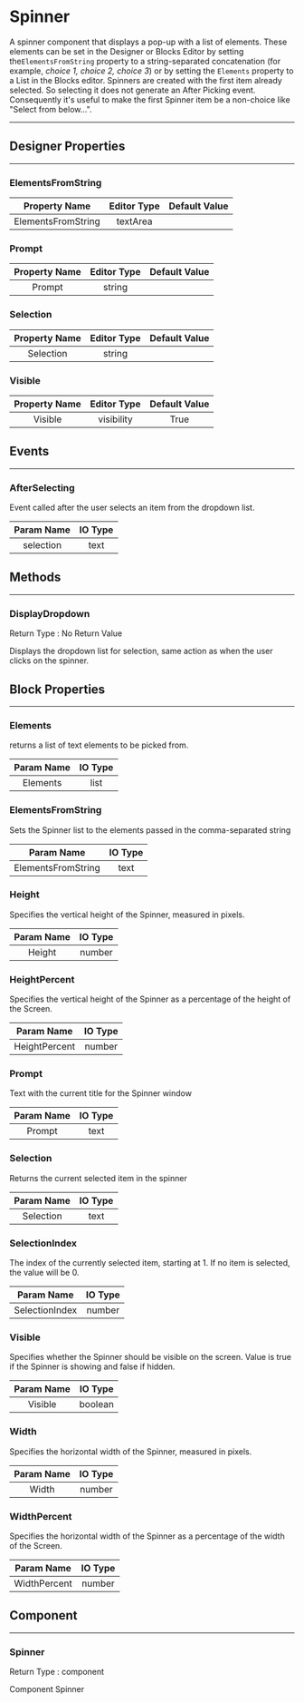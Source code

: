 <!--
  Copyright © 2013-2021 MIT, All rights reserved
  Released under the Apache License, Version 2.0
  http://www.apache.org/licenses/LICENSE-2.0
-->

# Spinner

A spinner component that displays a pop-up with a list of elements. These elements can be set in the Designer or Blocks Editor by setting the`ElementsFromString` property to a string-separated concatenation (for example, _choice 1, choice 2, choice 3_) or by setting the `Elements` property to a List in the Blocks editor. Spinners are created with the first item already selected. So selecting it does not generate an After Picking event. Consequently it's useful to make the first Spinner item be a non-choice like "Select from below...".

---

## Designer Properties

---

### ElementsFromString

|    Property Name   | Editor Type | Default Value |
| :----------------: | :---------: | :-----------: |
| ElementsFromString |   textArea  |               |

### Prompt

| Property Name | Editor Type | Default Value |
| :-----------: | :---------: | :-----------: |
|     Prompt    |    string   |               |

### Selection

| Property Name | Editor Type | Default Value |
| :-----------: | :---------: | :-----------: |
|   Selection   |    string   |               |

### Visible

| Property Name | Editor Type | Default Value |
| :-----------: | :---------: | :-----------: |
|    Visible    |  visibility |      True     |

## Events

---

### AfterSelecting

<div block-type = "component_event" component-selector = "Spinner" event-selector = "AfterSelecting" id = "spinner-afterselecting"></div>

Event called after the user selects an item from the dropdown list.

| Param Name | IO Type |
| :--------: | :-----: |
|  selection |   text  |

## Methods

---

### DisplayDropdown

<div block-type = "component_method" component-selector = "Spinner" method-selector = "DisplayDropdown" id = "spinner-displaydropdown"></div>

Return Type : No Return Value

Displays the dropdown list for selection, same action as when the user clicks on the spinner.

## Block Properties

---

### Elements

<div block-type = "component_set_get" component-selector = "Spinner" property-selector = "Elements" property-type = "get" id = "get-spinner-elements"></div>

<div block-type = "component_set_get" component-selector = "Spinner" property-selector = "Elements" property-type = "set" id = "set-spinner-elements"></div>

returns a list of text elements to be picked from.

| Param Name | IO Type |
| :--------: | :-----: |
|  Elements  |   list  |

### ElementsFromString

<div block-type = "component_set_get" component-selector = "Spinner" property-selector = "ElementsFromString" property-type = "set" id = "set-spinner-elementsfromstring"></div>

Sets the Spinner list to the elements passed in the comma-separated string

|     Param Name     | IO Type |
| :----------------: | :-----: |
| ElementsFromString |   text  |

### Height

<div block-type = "component_set_get" component-selector = "Spinner" property-selector = "Height" property-type = "get" id = "get-spinner-height"></div>

<div block-type = "component_set_get" component-selector = "Spinner" property-selector = "Height" property-type = "set" id = "set-spinner-height"></div>

Specifies the vertical height of the Spinner, measured in pixels.

| Param Name | IO Type |
| :--------: | :-----: |
|   Height   |  number |

### HeightPercent

<div block-type = "component_set_get" component-selector = "Spinner" property-selector = "HeightPercent" property-type = "set" id = "set-spinner-heightpercent"></div>

Specifies the vertical height of the Spinner as a percentage of the height of the Screen.

|   Param Name  | IO Type |
| :-----------: | :-----: |
| HeightPercent |  number |

### Prompt

<div block-type = "component_set_get" component-selector = "Spinner" property-selector = "Prompt" property-type = "get" id = "get-spinner-prompt"></div>

<div block-type = "component_set_get" component-selector = "Spinner" property-selector = "Prompt" property-type = "set" id = "set-spinner-prompt"></div>

Text with the current title for the Spinner window

| Param Name | IO Type |
| :--------: | :-----: |
|   Prompt   |   text  |

### Selection

<div block-type = "component_set_get" component-selector = "Spinner" property-selector = "Selection" property-type = "get" id = "get-spinner-selection"></div>

<div block-type = "component_set_get" component-selector = "Spinner" property-selector = "Selection" property-type = "set" id = "set-spinner-selection"></div>

Returns the current selected item in the spinner

| Param Name | IO Type |
| :--------: | :-----: |
|  Selection |   text  |

### SelectionIndex

<div block-type = "component_set_get" component-selector = "Spinner" property-selector = "SelectionIndex" property-type = "get" id = "get-spinner-selectionindex"></div>

<div block-type = "component_set_get" component-selector = "Spinner" property-selector = "SelectionIndex" property-type = "set" id = "set-spinner-selectionindex"></div>

The index of the currently selected item, starting at 1. If no item is selected, the value will be 0.

|   Param Name   | IO Type |
| :------------: | :-----: |
| SelectionIndex |  number |

### Visible

<div block-type = "component_set_get" component-selector = "Spinner" property-selector = "Visible" property-type = "get" id = "get-spinner-visible"></div>

<div block-type = "component_set_get" component-selector = "Spinner" property-selector = "Visible" property-type = "set" id = "set-spinner-visible"></div>

Specifies whether the Spinner should be visible on the screen. Value is true if the Spinner is showing and false if hidden.

| Param Name | IO Type |
| :--------: | :-----: |
|   Visible  | boolean |

### Width

<div block-type = "component_set_get" component-selector = "Spinner" property-selector = "Width" property-type = "get" id = "get-spinner-width"></div>

<div block-type = "component_set_get" component-selector = "Spinner" property-selector = "Width" property-type = "set" id = "set-spinner-width"></div>

Specifies the horizontal width of the Spinner, measured in pixels.

| Param Name | IO Type |
| :--------: | :-----: |
|    Width   |  number |

### WidthPercent

<div block-type = "component_set_get" component-selector = "Spinner" property-selector = "WidthPercent" property-type = "set" id = "set-spinner-widthpercent"></div>

Specifies the horizontal width of the Spinner as a percentage of the width of the Screen.

|  Param Name  | IO Type |
| :----------: | :-----: |
| WidthPercent |  number |

## Component

---

### Spinner

<div block-type = "component_component_block" component-selector = "Spinner" id = "component-spinner"></div>

Return Type : component

Component Spinner

